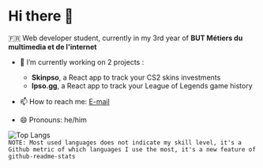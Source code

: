 # Hi there 👋  
  
🇫🇷 Web developer student, currently in my 3rd year of **BUT Métiers du multimedia et de l'internet**  
  
- 🔭 I’m currently working on 2 projects :
    - **Skinpso**, a React app to track your CS2 skins investments  
    - **Ipso.gg**, a React app to track your League of Legends game history  
  
- 📫 How to reach me: [E-mail](mailto:felix.scherer@etu-umontpellier.fr)  
- 😄 Pronouns: he/him
  
![Top Langs](https://github-readme-stats.vercel.app/api/top-langs/?username=felschrr&layout=compact&theme=dracula)  
`NOTE: Most used languages does not indicate my skill level, it's a Github metric of which languages I use the most, it's a new feature of github-readme-stats`  
